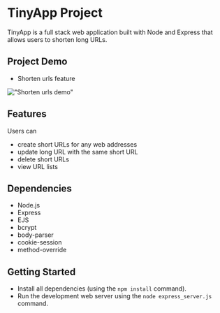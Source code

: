 # TinyApp Project

TinyApp is a full stack web application built with Node and Express that allows users to shorten long URLs.

## Project Demo

* Shorten urls feature

!["Shorten urls demo"](https://github.com/Thomassky28/TinyApp/blob/master/docs/Tiny-app-demo.gif)

## Features

Users can
- create short URLs for any web addresses
- update long URL with the same short URL
- delete short URLs
- view URL lists

## Dependencies

- Node.js
- Express
- EJS
- bcrypt
- body-parser
- cookie-session
- method-override

## Getting Started

- Install all dependencies (using the `npm install` command).
- Run the development web server using the `node express_server.js` command.

